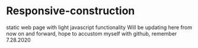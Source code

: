 # Responsive-construction
static web page with light javascript functionality
Will be updating here from now on and forward, hope to accustom myself with github, remember 7.28.2020
